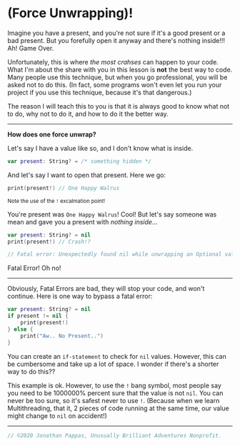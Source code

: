 # **(Force Unwrapping)!**

Imagine you have a present, and you're not sure if it's a good present or a bad present. But you forefully open it anyway and there's nothing inside!!! Ah! Game Over.

Unfortunately, this is where *the most crahses* can happen to your code. What I'm about the share with you in this lesson is **not** the best way to code. Many people use this technique, but when you go professional, you will be asked not to do this. (In fact, some programs won't even let you run your project if you use this technique, because it's that dangerous.)

The reason I will teach this to you is that it is always good to know what not to do, why not to do it, and how to do it the better way.

---
**How does one force unwrap?**

Let's say I have a value like so, and I don't know what is inside.

```swift
var present: String? = /* something hidden */
```

And let's say I want to open that present. Here we go:

```swift
print(present!) // One Happy Walrus
```
<sup>Note the use of the `!` excalmation point!

You're present was `One Happy Walrus`! Cool! But let's say someone was mean and gave you a present with *nothing inside*...

```swift
var present: String? = nil
print(present!) // Crash!?

// Fatal error: Unexpectedly found nil while unwrapping an Optional value
```

Fatal Error! Oh no!

---

Obviously, Fatal Errors are bad, they will stop your code, and won't continue. Here is one way to bypass a fatal error:

```swift
var present: String? = nil
if present != nil {
    print(present!)
} else {
    print("Aw.. No Present..")
}
```

You can create an `if-statement` to check for `nil` values. However, this can be cumbersome and take up a lot of space. I wonder if there's a shorter way to do this??

This example is ok. However, to use the `!` bang symbol, most people say you need to be 1000000% percent sure that the value is not `nil`. You can never be too sure, so it's safest never to use `!`. (Because when we learn Multithreading, that it, 2 pieces of code running at the same time, our value might change to `nil` on accident!)

---

```swift
// ©2020 Jonathan Pappas, Unusually Brilliant Adventures Nonprofit.
```